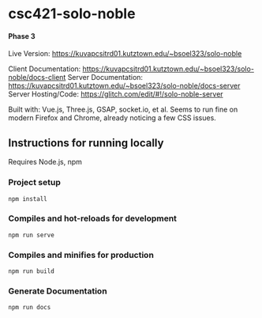 # csc421-solo-noble
#### Phase 3

Live Version: https://kuvapcsitrd01.kutztown.edu/~bsoel323/solo-noble


Client Documentation: https://kuvapcsitrd01.kutztown.edu/~bsoel323/solo-noble/docs-client
Server Documentation: https://kuvapcsitrd01.kutztown.edu/~bsoel323/solo-noble/docs-server
Server Hosting/Code: https://glitch.com/edit/#!/solo-noble-server

Built with: Vue.js, Three.js, GSAP, socket.io, et al.
Seems to run fine on modern Firefox and Chrome, already noticing a few CSS issues.


## Instructions for running locally
Requires Node.js, npm

### Project setup
```
npm install
```

### Compiles and hot-reloads for development
```
npm run serve
```

### Compiles and minifies for production
```
npm run build
```

### Generate Documentation
```
npm run docs
```

